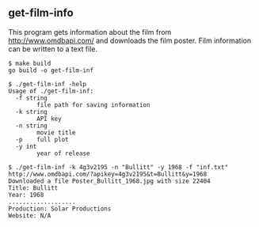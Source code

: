 ## get-film-info

This program gets information about the film from http://www.omdbapi.com/
and downloads the film poster. Film information can be written to a text file.
```shell script
$ make build 
go build -o get-film-inf
```
```shell script
$ ./get-film-inf -help
Usage of ./get-film-inf:
  -f string
    	file path for saving information
  -k string
    	API key
  -n string
    	movie title
  -p	full plot
  -y int
    	year of release
```
```shell script
$ ./get-film-inf -k 4g3v2195 -n "Bullitt" -y 1968 -f "inf.txt"
http://www.omdbapi.com/?apikey=4g3v2195&t=Bullitt&y=1968
Downloaded a file Poster_Bullitt_1968.jpg with size 22404
Title: Bullitt
Year: 1968
...................
Production: Solar Productions
Website: N/A
```